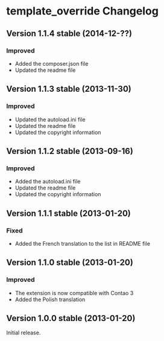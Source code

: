 template_override Changelog
===========================

Version 1.1.4 stable (2014-12-??)
---------------------------------

### Improved
- Added the composer.json file
- Updated the readme file


Version 1.1.3 stable (2013-11-30)
---------------------------------

### Improved
- Updated the autoload.ini file
- Updated the readme file
- Updated the copyright information


Version 1.1.2 stable (2013-09-16)
---------------------------------

### Improved
- Added the autoload.ini file
- Updated the readme file
- Updated the copyright information


Version 1.1.1 stable (2013-01-20)
---------------------------------

### Fixed
- Added the French translation to the list in README file


Version 1.1.0 stable (2013-01-20)
---------------------------------

### Improved
- The extension is now compatible with Contao 3
- Added the Polish translation


Version 1.0.0 stable (2013-01-20)
---------------------------------

Initial release.
